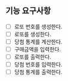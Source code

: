 ## 기능 요구사항

- [ ] 로또 번호를 생성한다.
- [ ] 로또를 생성한다.
- [ ] 당첨 통계를 계산한다.
- [ ] 구매금액을 입력한다.
- [ ] 로또를 출력한다.
- [ ] 당첨 번호를 입력한다.
- [ ] 당첨 통계를 출력한다.